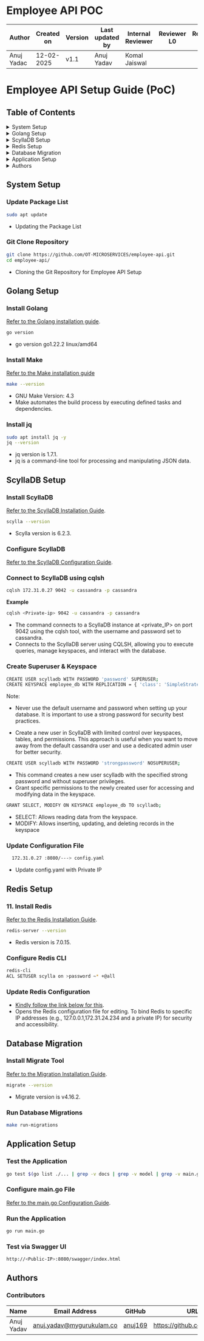 # Employee API POC


| **Author** | **Created on** | **Version** | **Last updated by**|**Internal Reviewer** |**Reviewer L0** |**Reviewer L1** |**Reviewer L2** |
|------------|---------------------------|-------------|---------------------|-------------|-------------|-------------|-------------|
| Anuj Yadac|   12-02-2025             | v1.1          | Anuj Yadav      |  Komal Jaiswal |  |   |      |

# Employee API Setup Guide (PoC)

## **Table of Contents**

<details>
  <summary>System Setup</summary>

  - [ Update Package List](#1-update-package-list)
  - [ Git Clone Repository](#2-git-clone-repository)

</details>

<details>
  <summary>Golang Setup</summary>

  - [ Install Golang](#3-install-golang)
  - [ Install Make](#4-install-make)
  - [ Install jq](#5-install-jq)

</details>

<details>
  <summary>ScyllaDB Setup</summary>

  - [ Install ScyllaDB](#6-install-scylladb)
  - [ Configure ScyllaDB](#7-configure-scylladb)
  - [ Connect to ScyllaDB using cqlsh](#8-connect-to-scylladb-using-cqlsh)
  - [ Create Superuser & Keyspace](#9-create-superuser--keyspace)
  - [ Update Configuration File](#10-update-configuration-file)

</details>

<details>
  <summary>Redis Setup</summary>

  - [ Install Redis](#11-install-redis)
  - [ Configure Redis CLI](#12-configure-redis-cli)
  - [ Update Redis Configuration](#13-update-redis-configuration)

</details>

<details>
  <summary>Database Migration</summary>

  - [ Install Migrate Tool](#14-install-migrate-tool)
  - [ Run Database Migrations](#15-run-database-migrations)

</details>

<details>
  <summary>Application Setup</summary>

  - [ Test the Application](#16-test-the-application)
  - [ Configure main.go File](#17-configure-maingo-file)
  - [ Run the Application](#18-run-the-application)
  - [ Test via Swagger UI](#19-test-via-swagger-ui)

</details>

<details>
  <summary>Authors</summary>

  - [ Contributors](#20-contributors)

</details>

## System Setup

###  Update Package List
```bash
sudo apt update
```
- Updating the Package List

###  Git Clone Repository
```bash
git clone https://github.com/OT-MICROSERVICES/employee-api.git
cd employee-api/
```
- Cloning the Git Repository for Employee API Setup

## Golang Setup

###  Install Golang
[Refer to the Golang installation guide](https://github.com/snaatak-Zero-Downtime-Crew/Documentation/tree/Anuj-SCRUM-6/Common/Software/Golang/Installation).
```bash
go version
```
- go version go1.22.2 linux/amd64

###  Install Make
 [Refer to the Make installation guide](https://github.com/snaatak-Zero-Downtime-Crew/Documentation/tree/Nikita-SCRUM-8/Common/Software/Make/Installation%20)
 
```bash
make --version
```
- GNU Make Version: 4.3
- Make automates the build process by executing defined tasks and dependencies.

###  Install jq
```bash
sudo apt install jq -y
jq --version
```
- jq version is 1.7.1.
- jq is a command-line tool for processing and manipulating JSON data.

## ScyllaDB Setup

###  Install ScyllaDB
[Refer to the ScyllaDB Installation Guide](https://github.com/snaatak-Zero-Downtime-Crew/Documentation/tree/Rohit-SCRUM-16/OT%20MS%20Understanding/Database/ScyllaDB/POC).
```bash
scylla --version
```
- Scylla version is 6.2.3.

###  Configure ScyllaDB
[Refer to the ScyllaDB Configuration Guide](https://github.com/snaatak-Zero-Downtime-Crew/Documentation/tree/0f733ece2fe86ac7ecc0bb83937310b5698e63fa/Common/Software/ScyllaDB/Configuration).

###  Connect to ScyllaDB using cqlsh
```bash
cqlsh 172.31.0.27 9042 -u cassandra -p cassandra
```
**Example**
```bash
cqlsh <Private-ip> 9042 -u cassandra -p cassandra
```
- The command connects to a ScyllaDB instance at <private_IP> on port 9042 using the cqlsh tool, with the username and password set to cassandra.
- Connects to the ScyllaDB server using CQLSH, allowing you to execute queries, manage keyspaces, and interact with the database.


###  Create Superuser & Keyspace
```bash
CREATE USER scylladb WITH PASSWORD 'password' SUPERUSER;
CREATE KEYSPACE employee_db WITH REPLICATION = { 'class': 'SimpleStrategy', 'replication_factor': 1 };
```
Note:
- Never use the default username and password when setting up your database. It is important to use a strong password for security best 
  practices.

- Create a new user in ScyllaDB with limited control over keyspaces, tables, and permissions. This approach is useful when you want to move 
  away from the default cassandra user and use a dedicated admin user for better security.


```bash
CREATE USER scylladb WITH PASSWORD 'strongpassword' NOSUPERUSER;
```

- This command creates a new user scylladb with the specified strong password and without superuser privileges.
- Grant specific permissions to the newly created user for accessing and modifying data in the keyspace.


```bash
GRANT SELECT, MODIFY ON KEYSPACE employee_db TO scylladb;
```
- SELECT: Allows reading data from the keyspace.
- MODIFY: Allows inserting, updating, and deleting records in the keyspace




###  Update Configuration File
```bash
  172.31.0.27 :8080/---> config.yaml
```
- Update config.yaml with Private IP

## Redis Setup

### 11. Install Redis
[Refer to the Redis Installation Guide](https://github.com/snaatak-Zero-Downtime-Crew/Documentation/blob/Mohit-SCRUM-12/Common/Software/Redis/Installation/README.md).
```bash
redis-server --version
```
- Redis version is 7.0.15.

###  Configure Redis CLI
```bash
redis-cli
ACL SETUSER scylla on >password ~* +@all
```
###  Update Redis Configuration

- [Kindly follow the link below for this](https://github.com/snaatak-Zero-Downtime-Crew/Documentation/tree/Mohit-SCRUM-12/Common/Software/Redis/Configuration).
- Opens the Redis configuration file for editing. To bind Redis to specific IP addresses (e.g., 127.0.0.1,172.31.24.234 and a private IP) for security and accessibility.

## Database Migration

###  Install Migrate Tool
[Refer to the Migration Installation Guide](https://github.com/snaatak-Zero-Downtime-Crew/Documentation/blob/Nikita-SCRUM-8/Common/Software/Migration/Installation/README.md).
```bash
migrate --version
```
- Migrate version is v4.16.2.
###  Run Database Migrations
```bash
make run-migrations
```

## Application Setup

###  Test the Application
```bash
go test $(go list ./... | grep -v docs | grep -v model | grep -v main.go) -coverprofile cover.out
```

###  Configure main.go File
[Refer to the main.go Configuration Guide](https://github.com/snaatak-Zero-Downtime-Crew/Documentation/blob/Anuj-SCRUM-6/Common/Software/Golang/Configuration/README.md).

###  Run the Application
```bash
go run main.go
```

###  Test via Swagger UI
```bash
http://<Public-IP>:8080/swagger/index.html
```

## Authors

###  Contributors
| Name | Email Address | GitHub | URL |
|------|--------------|--------|-----|
| Anuj Yadav | anuj.yadav@mygurukulam.co | [anuj169](https://github.com/anuj169) | https://github.com/anuj169 |
